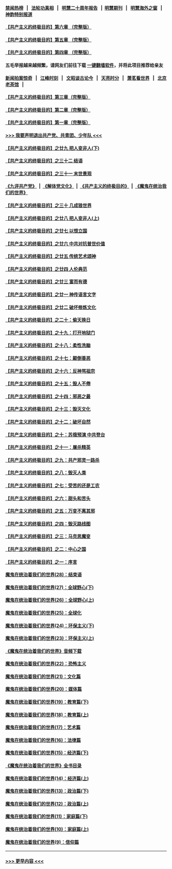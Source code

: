 #### [禁闻热榜](热点新闻.md?=0)  &nbsp;&nbsp;|&nbsp;&nbsp; [法轮功真相](https://github.com/gfw-breaker/truth/blob/master/README.md?=0) &nbsp;&nbsp;|&nbsp;&nbsp; [明慧二十周年报告](https://github.com/gfw-breaker/mh-reports/blob/master/README.md?=0) &nbsp;&nbsp;|&nbsp;&nbsp;[明慧期刊](https://github.com/gfw-breaker/mh-qikan) &nbsp;&nbsp;|&nbsp;&nbsp; [明慧海外之窗](https://github.com/gfw-breaker/mh-news/blob/master/README.md?=0) &nbsp;&nbsp;|&nbsp;&nbsp; [神韵特别报道](https://github.com/gfw-breaker/mh-news/blob/master/shenyun.md?=0)
#### [【共产主义的终极目的】第六章 （完整版）](../pages/nsc422/n11428913.md?t=03080831) 
#### [【共产主义的终极目的】第五章 （完整版）](../pages/nsc422/n11428912.md?t=03080831) 
#### [【共产主义的终极目的】第四章 （完整版）](../pages/nsc422/n11428907.md?t=03080831) 
#### 五毛举报越来越频繁，请网友们前往下载 [一键翻墙软件](https://github.com/gfw-breaker/ssr-accounts)，并将此项目推荐给亲友
#### [新闻拍案惊奇](https://github.com/gfw-breaker/banned-news/blob/master/pages/link4.md) &nbsp;&nbsp;|&nbsp;&nbsp; [江峰时刻](https://github.com/gfw-breaker/banned-news/blob/master/pages/link4.md) &nbsp;&nbsp;|&nbsp;&nbsp; [文昭谈古论今](https://github.com/gfw-breaker/banned-news/blob/master/pages/link4.md) &nbsp;&nbsp;|&nbsp;&nbsp; [天亮时分](https://github.com/gfw-breaker/banned-news/blob/master/pages/link4.md) &nbsp;&nbsp;|&nbsp;&nbsp; [萧茗看世界](https://github.com/gfw-breaker/banned-news/blob/master/pages/link4.md) &nbsp;&nbsp;|&nbsp;&nbsp; [北京老茶馆](https://github.com/gfw-breaker/banned-news/blob/master/pages/link4.md) &nbsp;&nbsp;|&nbsp;&nbsp; 
#### [【共产主义的终极目的】第三章（完整版）](../pages/nsc422/n11428848.md?t=03080831) 
#### [【共产主义的终极目的】第二章（完整版）](../pages/nsc422/n11428831.md?t=03080831) 
#### [【共产主义的终极目的】第一章（完整版）](../pages/nsc422/n11417651.md?t=03080831) 
#### [>>> 我要声明退出共产党、共青团、少年队 <<<](https://github.com/begood0513/goodnews/blob/master/quit/letter.md) 
#### [【共产主义的终极目的】之廿九 把人变非人(下)](../pages/nsc422/n11344140.md?t=03080831) 
#### [【共产主义的终极目的】之三十二 结语](../pages/nsc422/n11360535.md?t=03080831) 
#### [【共产主义的终极目的】之三十一 末世景观](../pages/nsc422/n11351129.md?t=03080831) 
#### [《九评共产党》](https://github.com/begood0513/9ping.md/blob/master/README.md) &nbsp;|&nbsp; [《解体党文化》](../../../../jtdwh.md/blob/master/README.md)  &nbsp;|&nbsp; [《共产主义的终极目的》](../../../../gczydzjmd.md/blob/master/README.md) &nbsp;|&nbsp; [《魔鬼在统治我们的世界》](../../../../mgztzwmdsj.md/blob/master/README.md) 
#### [【共产主义的终极目的】之三十 几成狼世界](../pages/nsc422/n11348280.md?t=03080831) 
#### [【共产主义的终极目的】之廿八 把人变非人(上)](../pages/nsc422/n11340492.md?t=03080831) 
#### [【共产主义的终极目的】之廿七 以恨立国](../pages/nsc422/n11336944.md?t=03080831) 
#### [【共产主义的终极目的】之廿六 中共对抗普世价值](../pages/nsc422/n11324785.md?t=03080831) 
#### [【共产主义的终极目的】之廿五 传统艺术颂神](../pages/nsc422/n11296396.md?t=03080831) 
#### [【共产主义的终极目的】之廿四 人伦典范](../pages/nsc422/n11296397.md?t=03080831) 
#### [【共产主义的终极目的】之廿三 富而有德](../pages/nsc422/n11283598.md?t=03080831) 
#### [【共产主义的终极目的】之廿一 神传语言文字](../pages/nsc422/n11263265.md?t=03080831) 
#### [【共产主义的终极目的】之廿二 破坏修炼文化](../pages/nsc422/n11245728.md?t=03080831) 
#### [【共产主义的终极目的】之二十：偷天换日](../pages/nsc422/n11238846.md?t=03080831) 
#### [【共产主义的终极目的】之十九：打开地狱门](../pages/nsc422/n11206376.md?t=03080831) 
#### [【共产主义的终极目的】之十八：柔性洗脑](../pages/nsc422/n11199994.md?t=03080831) 
#### [【共产主义的终极目的】之十七：颠倒善恶](../pages/nsc422/n11179782.md?t=03080831) 
#### [【共产主义的终极目的】之十六：反神骂祖宗](../pages/nsc422/n11166798.md?t=03080831) 
#### [【共产主义的终极目的】之十五：毁人不倦](../pages/nsc422/n11166792.md?t=03080831) 
#### [【共产主义的终极目的】之十四：邪恶之最](../pages/nsc422/n11150249.md?t=03080831) 
#### [【共产主义的终极目的】之十三：毁灭文化](../pages/nsc422/n11135227.md?t=03080831) 
#### [【共产主义的终极目的】之十二：破坏自然](../pages/nsc422/n11135214.md?t=03080831) 
#### [【共产主义的终极目的】之十：苏俄预演 中共登台](../pages/nsc422/n11118424.md?t=03080831) 
#### [【共产主义的终极目的】之十一：屠杀精英](../pages/nsc422/n11118442.md?t=03080831) 
#### [【共产主义的终极目的】之九：共产邪灵一路杀](../pages/nsc422/n11114139.md?t=03080831) 
#### [【共产主义的终极目的】之八：毁灭人类](../pages/nsc422/n11108503.md?t=03080831) 
#### [【共产主义的终极目的】之七：受苦的还是工农](../pages/nsc422/n11101809.md?t=03080831) 
#### [【共产主义的终极目的】之六：甜头和苦头](../pages/nsc422/n11096971.md?t=03080831) 
#### [【共产主义的终极目的】之五：万变不离其邪](../pages/nsc422/n11091285.md?t=03080831) 
#### [【共产主义的终极目的】之四：毁灭路线图](../pages/nsc422/n11086284.md?t=03080831) 
#### [【共产主义的终极目的】之三：马克思魔变](../pages/nsc422/n11061941.md?t=03080831) 
#### [【共产主义的终极目的】之二：中心之国](../pages/nsc422/n11047728.md?t=03080831) 
#### [【共产主义的终极目的】之一：序言](../pages/nsc422/n11086077.md?t=03080831) 
#### [魔鬼在统治着我们的世界(28)：结束语](../pages/nsc422/n10936246.md?t=03080831) 
#### [魔鬼在统治着我们的世界(27)：全球野心(下)](../pages/nsc422/n10928319.md?t=03080831) 
#### [魔鬼在统治着我们的世界(26)：全球野心(上)](../pages/nsc422/n10900318.md?t=03080831) 
#### [魔鬼在统治着我们的世界(25)：全球化](../pages/nsc422/n10788205.md?t=03080831) 
#### [魔鬼在统治着我们的世界(24)：环保主义(下)](../pages/nsc422/n10695307.md?t=03080831) 
#### [魔鬼在统治着我们的世界(23)：环保主义(上)](../pages/nsc422/n10688613.md?t=03080831) 
#### [《魔鬼在统治着我们的世界》音频下载](../pages/nsc422/n10635553.md?t=03080831) 
#### [魔鬼在统治着我们的世界(22)：恐怖主义](../pages/nsc422/n10614727.md?t=03080831) 
#### [魔鬼在统治着我们的世界(21)：文化篇](../pages/nsc422/n10597706.md?t=03080831) 
#### [魔鬼在统治着我们的世界(20)：媒体篇](../pages/nsc422/n10586579.md?t=03080831) 
#### [魔鬼在统治着我们的世界(19)：教育篇(下)](../pages/nsc422/n10564808.md?t=03080831) 
#### [魔鬼在统治着我们的世界(18)：教育篇(上)](../pages/nsc422/n10526970.md?t=03080831) 
#### [魔鬼在统治着我们的世界(17)：艺术篇](../pages/nsc422/n10499093.md?t=03080831) 
#### [魔鬼在统治着我们的世界(16)：法律篇](../pages/nsc422/n10485969.md?t=03080831) 
#### [魔鬼在统治着我们的世界(15)：经济篇(下)](../pages/nsc422/n10469975.md?t=03080831) 
#### [《魔鬼在统治着我们的世界》全书目录](../pages/nsc422/n10464261.md?t=03080831) 
#### [魔鬼在统治着我们的世界(14)：经济篇(上)](../pages/nsc422/n10457370.md?t=03080831) 
#### [魔鬼在统治着我们的世界(13)：政治篇(下)](../pages/nsc422/n10448270.md?t=03080831) 
#### [魔鬼在统治着我们的世界(12)：政治篇(上)](../pages/nsc422/n10444576.md?t=03080831) 
#### [魔鬼在统治着我们的世界(11)：家庭篇(下)](../pages/nsc422/n10440961.md?t=03080831) 
#### [魔鬼在统治着我们的世界(10)：家庭篇(上)](../pages/nsc422/n10435448.md?t=03080831) 
#### [魔鬼在统治着我们的世界(9)：信仰篇](../pages/nsc422/n10432159.md?t=03080831) 

----
#### [ >>> 更早内容 <<< ](../indexes/nsc422-earlier.md)
